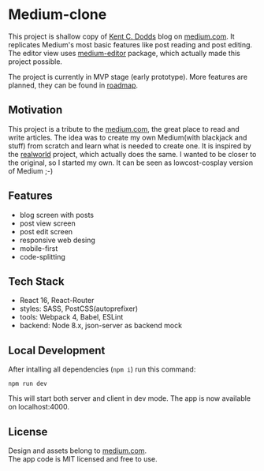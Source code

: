 # Medium-clone

This project is shallow copy of [Kent C. Dodds](https://blog.kentcdodds.com/) blog on [medium.com](https://medium.com/). It replicates Medium's most basic features like post reading and post editing. The editor view uses [medium-editor](https://github.com/yabwe/medium-editor) package, which actually made this project possible.

The project is currently in MVP stage (early prototype). More features are planned, they can be found in [roadmap](docs/roadmap.md).

## Motivation

This project is a tribute to the [medium.com](https://medium.com/), the great place to read and write articles. The idea was to create my own Medium(with blackjack and stuff) from scratch and learn what is needed to create one. It is inspired by the [realworld](https://github.com/gothinkster/realworld) project, which actually does the same. I wanted to be closer to the original, so I started my own. It can be seen as lowcost-cosplay version of Medium ;-)

## Features

- blog screen with posts
- post view screen
- post edit screen
- responsive web desing
- mobile-first
- code-splitting

## Tech Stack

- React 16, React-Router
- styles: SASS, PostCSS(autoprefixer)
- tools: Webpack 4, Babel, ESLint
- backend: Node 8.x, json-server as backend mock

## Local Development

After intalling all dependencies (`npm i`) run this command:  
```
npm run dev
```
This will start both server and client in dev mode. The app is now available on localhost:4000. 

## License

Design and assets belong to [medium.com](https://medium.com/).  
The app code is MIT licensed and free to use.
